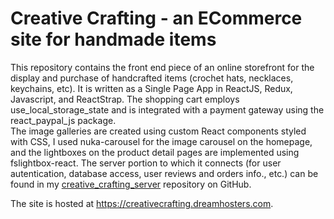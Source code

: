 # Creative Crafting - an ECommerce site for handmade items
This repository contains the front end piece of an online storefront for the display and purchase of handcrafted items (crochet hats, necklaces, keychains, etc).  It is written as a Single Page App in ReactJS, Redux, Javascript, and ReactStrap.  The shopping cart employs use_local_storage_state and is integrated with a payment gateway using the react_paypal_js package.  
The image galleries are created using custom React components styled with CSS, I used nuka-carousel for the image carousel on the homepage, and the lightboxes on the product detail pages are implemented using fslightbox-react.
The server portion to which it connects (for user autentication, database access, user reviews and orders info., etc.) can be found in my [creative_crafting_server](https://github.com/tessiert/creative_crafting_server) repository on GitHub.

The site is hosted at https://creativecrafting.dreamhosters.com.